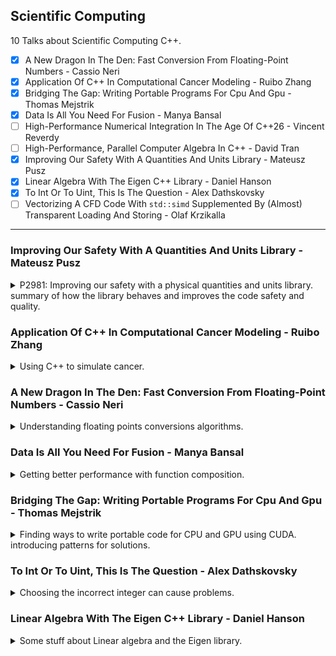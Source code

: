 <!--
// cSpell:ignore Vectorizing kmph Electronvolt Kathir Farghani Alfraganus Grisu Grisù dyck Dybvig Andrysco Ranjit Jhala Sorin Jaffer Schubfach Raffaello Giulietti Junekey Jeon Florian Loitsch Tejú Jaguá armpl sger sgerb cblas saxpy NVCC CUDATAGS expt Weiler
-->

<link rel="stylesheet" type="text/css" href="../../markdown-style.css">

## Scientific Computing

<summary>
10 Talks about Scientific Computing C++.
</summary>

- [x] A New Dragon In The Den: Fast Conversion From Floating-Point Numbers - Cassio Neri
- [x] Application Of C++ In Computational Cancer Modeling - Ruibo Zhang
- [x] Bridging The Gap: Writing Portable Programs For Cpu And Gpu - Thomas Mejstrik
- [x] Data Is All You Need For Fusion - Manya Bansal
- [ ] High-Performance Numerical Integration In The Age Of C++26 - Vincent Reverdy
- [ ] High-Performance, Parallel Computer Algebra In C++ - David Tran
- [x] Improving Our Safety With A Quantities And Units Library - Mateusz Pusz
- [x] Linear Algebra With The Eigen C++ Library - Daniel Hanson
- [x] To Int Or To Uint, This Is The Question - Alex Dathskovsky
- [ ] Vectorizing A CFD Code With `std::simd` Supplemented By (Almost) Transparent Loading And Storing - Olaf Krzikalla

---

### Improving Our Safety With A Quantities And Units Library - Mateusz Pusz

<details>
<summary>
P2981: Improving our safety with a physical quantities and units library. summary of how the library behaves and improves the code safety and quality.
</summary>

[Improving Our Safety With A Quantities And Units Library](https://youtu.be/pPSdmrmMdjY?si=XqQIA63B6O9eDPJn), [slides](https://github.com/CppCon/CppCon2024/blob/main/Presentations/Improving_Our_Safety_With_a_Quantities_and_Units_Library.pdf), [event](https://cppcon2024.sched.com/event/1gZed/improving-our-safety-with-a-quantities-and-units-library), [P2981 proposal](https://wg21.link/p2981), [mp-units repository](https://github.com/mpusz/mp-units).

C++ safety, communicating units between processes, making errors can lead to disasters. it's important to get this right.

> Affected Industries
>
> - Aerospace
> - Autonomous cars
> - Embedded industries
> - Manufacturing
> - Maritime industry
> - Freight transport
> - Military
> - Astronomy
> - 3D design
> - Robotics
> - Audio
> - Medical devices
> - National laboratories
> - Scientific institutions and universities
> - All kinds of navigation and charting
> - GUI frameworks
> - Finance (including HFT)

It's not enough to just invest in training, it's still up to human skill, and many of the engineers writing C++ safety critical code aren't professional programmers, they are domain experts.

the goal of the library is to generate compile time errors - easy to understand, debug, and fix.

#### Typical Production Issues

examples of potential problems from real code bases.

1. The proliferation of `double` - same type every where
2. The proliferation of magic numbers - values that only make sense to domain experts.
3. The proliferation of conversion macros - using macros, redefining the same name again and again in different ways.
4. Lack of consistency - APIs that are easy to err with.

#### MP-Units & Standardization

The C++20/23 <cpp>mp-units</cpp> library, already available in github, conan package manager and compiler explorer.

> Goals:
>
> - Compile-time safety:
>   - correct handling of physical quantities, units, and numerical values
> - Performance:
>   - as fast or even faster than working with fundamental types
>   - no runtime overhead
>   - no space size overhead
> - Great user experience:
>   - optimized for readable compilation errors and great debugging experience
>   - easy to use and flexible
> - Scope:
>   - any unit's magnitude (huge, small, floating-point)
>   - systems of quantities
>   - systems of units
>   - the affine space
>   - highly adjustable text-output formatting
>   - scalar, vector, and tensor quantities
>   - natural units systems

#### A Taste Of Quantities And Units Library

moving from a manual implementation to using the library. using types with defined behaviors.

```cpp
// before
constexpr auto M_PER_KM = 1000.;
constexpr auto CM_PER_MI = 2.54 * 12. * 5280;
constexpr auto M_PER_MI = CM_PER_MI / 100.;
constexpr auto S_PER_H = 3600.;
constexpr auto MPS_PER_KMPH = M_PER_KM / S_PER_H;
constexpr auto MPS_PER_MPH = M_PER_MI / S_PER_H;

const double distance_m = 30.;
const double speed_mph = 25.;
const double speed_mps = speed_mph * MPS_PER_MPH;
const double time_to_goal_s = distance_m / speed_mps;
std::println("TTG: {:.6} s", time_to_goal_s);

// after
const quantity distance = 30. * m;
const quantity speed = 25. * mi / h;
const quantity time_to_goal = (distance / speed).in(s);
std::println("TTG: {::N[.6]}", time_to_goal_s);
```

if we try to multiply the distance and speed instead of dividing them, we would get an error. with the library, rather than denoting the unit (seconds, meters, kilometers per hour) in the names of the parameters, they are encoded into the type, which eliminates bugs.

```cpp
// before
double time_to_goal_s(double distance_m, double speed_kmph)
{
  return distance_m / (speed_kmph * MPS_PER_KMPH);
}

// after
quantity<s> time_to_goal(quantity<m> distance quantity<km/h> speed)
{
  return distance / speed;
}
```

if we pass the wrong variable (distance in km), then we get an error. we also cant mix up the argument order. it's much harder to ship bad code, since we get compile time checks through the type system.\
if we look at the compiled assembly code, it's basically the same.\
if we to have the input or output at different units, we can use generic programming and <cpp>concepts</cpp>.

```cpp
QuantityOf<isq::time> auto time_to_goal (QuantityOf<isq::length> auto distance, QuantityOf<isq::speed> auto speed)
{
  return distance / speed;
}

const quantity distance_to_turn = 400. * ft;
const quantity car_speed = 40. * mi / h;
const quantity ttg = time_to_goal(distance_to_turn, car_speed);
std::println("Turn right after {::N[.1]}", ttg.in(s));
```

we can add together values (minutes and seconds, distances) without manually scaling them.

#### Safety Features

safe unit conversions. magnitudes are known at compile time.\
<cpp>std::chrono</cpp> is still missing some units that are defined in the standard, which are either too large or too small to define with 64 bits. such as "electronvolt" ($1 _eV = 1.602176634 \times 10^{-19}J$) or Dalton ($1 Da = 1.660539040(20) \times 10^{-27} Kg$) or some units that require conversions with irrational numbers.\
we can define our own prefixes, and apply them for multiple units (kilogram, kilometer, etc...) since they can collide with either namespaces, they need to be opt-in into. there are also definitions to non-standard units (yards, miles, etc...).

Preventing truncation of data.

> Conversion of a quantity with the integral representation type to one with a unit of a lower resolution is truncating.

by default, we define things as integral, and we don't allow  truncating them down.  if we want quantities with fractions, we must define them as floating points, at our own risk.

```cpp
quantity q1 = 5 * m; 
std::cout << q1.in(km) << '\n'; // Compile-time error
quantity<si::kilo<si::metre>, int> q2 = q1; // Compile-time error

quantity q1f = 5. * m; // source quantity uses 'double' as a representation type
std::cout << q1f.in(km) << '\n';
quantity<si::kilo<si::metre>> q2f = q1f;
```

#### Tracing Columbus Route To The Bahamas

the story of Columbus and repressing it in code, going over the things he knew and what sort of units he used. Columbus used roman units, but relied on calculation made with persian units, leading to differences in what the length of a mile is.

```cpp
// length of degree of latitude estimation by medieval Persian geographer
// Abu al Abbas Ahmad ibn Muhammad ibn Kathir al-Farghani (a.k.a. Alfraganus)
// (degree of longitude at the equator should be roughly equivalent)
template<UnitOf<isq::length> auto Mile>
struct estimated_degree final : named_unit<"deg", mag_ratio<5667, 100> * Mile> {};

// roman units
inline constexpr struct roman_foot final : named_unit<"ft_r", mag<296> * si::milli<si::metre>> {} roman_foot;
inline constexpr struct roman_pace final : named_unit<"pace_r", mag<5> * roman_foot> {} roman_pace;
inline constexpr struct roman_mile final : named_unit<"mi_r", mag<1000> * roman_pace> {} roman_mile;

// used in Persia
// extended the Roman mile to fit an astronomical approximation of 1 minute of an arc of latitude
inline constexpr struct arabic_mile final : named_unit<"mi_a", mag<2163> * si::metre> {} arabic_mile;

// 1 minute of arc along the Earth's equator
inline constexpr struct geographical_mile final : named_unit<"mi_g", mag_ratio<18'553, 10> * si::metre> {} geographical_mile;

inline constexpr auto Columbus_degree = estimated_degree<roman_mile>{};
inline constexpr auto Alfraganus_degree = estimated_degree<arabic_mile>{};
inline constexpr struct equator_degree final : named_unit<"deg", mag<60> * geographical_mile> {} equator_degree;

template<Quantity Q1, Quantity Q2>
  requires std::invocable<std::minus<>, Q1, Q2>
quantity<percent> error(const Q1& approximate, const Q2& exact)
{
  return abs(approximate - exact) / exact;
}

std::cout << "Roman mile: " << (1. * roman_mile).in(si::metre) << "\n";
std::cout << "Arabic mile: " << (1. * arabic_mile).in(si::metre) << "\n";
std::cout << "Mile error: " << error(1. * roman_mile, 1. * arabic_mile) << "\n";

const quantity Columbus_equator_length = 360. * Columbus_degree;
const quantity Alfraganus_equator_length = 360. * Alfraganus_degree;
const quantity equator_length = 360. * equator_degree;

std::cout << "Columbus equator length: " << Columbus_equator_length.in(nmi) << "\n";
std::cout << "Alfraganus equator length: " << Alfraganus_equator_length.in(nmi) << "\n";
std::cout << "Equator length: " << equator_length.in(nmi) << "\n";
std::cout << "Equator error: " << error(Columbus_equator_length, equator_length) << "\n";

const quantity Columbus_distance = 68. * Columbus_degree;
const quantity Tenerife_Bahamas_distance = 5'982. * km;
const quantity Tenerife_Japan_distance = 10'600. * nmi;

std::cout << "Columbus distance: " << Columbus_distance.in(nmi) << "\n";
std::cout << "Tenerife-Japan distance: " << Tenerife_Japan_distance.in(nmi) << "\n";
std::cout << "Distance error: " << error(Columbus_distance, Tenerife_Japan_distance) << "\n";
std::cout << "Tenerife-Bahamas distance: " << Tenerife_Bahamas_distance.in(nmi) << "\n";
```

> Thanks to the usage of quantities and units library a developer has to focus only on a program logic and does not have to carefully verify every unit conversion and quantity arithmetics.

#### More Issues

> Implementing a physical quantities and units library is much
harder than it may initially appear.

explicit constructors, everywhere, always provide the unit and the value. interacting with legacy code that still use primitives. requiring more than one dimension for a quantity. length is one thing, but height, width, distance and wavelengths aren't the same thing, even if they are all measured with the same units. our type system must be able to tell them apart and prevent confusion. this is achieved by defining <cpp>quantity_spec</cpp> following the ISO definations. we can be as safe as we wish, depending on how exact we want to be.

type quantities

> `res = 1 * Hz + 1 * Bq + 1 * Bd;`
>
> - Hz (hertz) - unit of frequency
> - Bq (becquerel) - unit of activity
> - Bd (baud) - unit of modulation rate

running the calculation in different languages:

```cpp
// boost
using namespace boost::units::si;
std::cout << 1 * hertz + 1 * becquerel << '\n'; // 2 Hz
std::cout << 1 * becquerel + 1 * hertz << '\n'; // 2 Hz

// other units library
using namespace units::literals;
std::cout << 1_Hz + 1_Bq << '\n'; // 2 s^-1
```

with python

```python
print(1 * ureg.hertz + 1 * ureg.becquerel + 1 * ureg.baud) # 3.0 hertz
print(1 * ureg.becquerel + 1 * ureg.hertz + 1 * ureg.baud) # 3.0 becquerel
```

and with java - we get a compilation error.

```java
System.out.println(Quantities.getQuantity(1, Units.HERTZ)
  .add(Quantities.getQuantity(1, Units.BECQUEREL)));
```

even though they all a qualities of similar thing (dimension $T^{-1}$), they aren't comparable since they don't belong to the same domain, and shouldn't be mixed. in the <cpp>mp-units</cpp> library, their is a hierarchy tree for quantities that belong to the same kind: the <cpp>kind_of\<QS></cpp> modifier. so even though hertz and becquerel are both the same dimension, they aren't te same kind (frequency vs activity).

```cpp
static_assert(get_kind(isq::width) == get_kind(isq::height));
static_assert(get_kind(isq::width) == kind_of<isq::length>);
static_assert(implicitly_convertible(kind_of<isq::length>, isq::width));

namespace mp_units::si {
  // base quantities
  inline constexpr struct second final : named_unit<"s", kind_of<isq::time>> {} second;
  inline constexpr struct metre final : named_unit<"m", kind_of<isq::length>> {} metre;
  inline constexpr struct gram final : named_unit<"g", kind_of<isq::mass>> {} gram;
  inline constexpr auto kilogram = kilo<gram>;
  inline constexpr struct ampere final : named_unit<"A", kind_of<isq::electric_current>> {} ampere;
  inline constexpr struct kelvin final : named_unit<"K", kind_of<isq::thermodynamic_temperature>> {} kelvin;
  inline constexpr struct mole final : named_unit<"mol", kind_of<isq::amount_of_substance>> {} mole;
  inline constexpr struct candela final : named_unit<"cd", kind_of<isq::luminous_intensity>> {} candela;

  // derived quantities
  inline constexpr struct radian final : named_unit<"rad", metre / metre, kind_of<isq::angular_measure>> {} radian;
  inline constexpr struct steradian final : named_unit<"sr", square(metre) / square(metre), kind_of<isq::solid_angular_measure>> {} steradian;
  inline constexpr struct hertz final : named_unit<"Hz", inverse(second), kind_of<isq::frequency>> {} hertz;
  inline constexpr struct becquerel final : named_unit<"Bq", inverse(second), kind_of<isq::activity>> {} becquerel;
  inline constexpr struct newton final : named_unit<"N", kilogram * metre / square(second)> {} newton;
  inline constexpr struct pascal final : named_unit<"Pa", newton / square(metre)> {} pascal;
  inline constexpr struct joule final : named_unit<"J", newton * metre> {} joule;
  inline constexpr struct watt final : named_unit<"W", joule / second> {} watt;
  inline constexpr struct coulomb final : named_unit<"C", ampere * second> {} coulomb;
}
```

so we can get the same compile time error as we saw in the java code, we can't do operations on types where it doesn't make sense.\
the library also has affine spaces: a point (position) and displacement vector (difference between two points). the affine space limits the allowed operations.
</details>

### Application Of C++ In Computational Cancer Modeling - Ruibo Zhang

<details>
<summary>
Using C++ to simulate cancer.
</summary>

[Application Of C++ In Computational Cancer Modeling](https://youtu.be/_SDySGM_gJ8?si=shtZkbvwMDKjpTyZ), [slides](https://github.com/CppCon/CppCon2024/blob/main/Presentations/Application_Of_Computational_Cancer_Modeling.pdf), [event](https://cppcon2024.sched.com/event/1gZiB/application-of-c-in-computational-cancer-modeling).

> Main Topic: use C++ to simulate the process of cancer initiation
>
> - The mathematical model and simulation study
>   - Generate a single tumor (A single step of evolution)
>   - Generate multiple tumors (Tasked Based Concurrency)
>   - Obtain statistical properties of the tumors (Parallel STL algorithms)
> - Eigen (Array Class)
>   - <cpp>Eigen</cpp> is a C++ template library for linear algebra: matrices, vectors, numerical solvers, and related algorithms.
> - Modern C++:
>   - <cpp>random</cpp>: Pseudo-random number generation
>   - <cpp>future</cpp>: Task-Based Concurrency
>   - <cpp>numeric</cpp>: Parallel versions of certain STL algorithms

defining cancer, uncontrolled division of abnormal ells, we want a mathematical model to understand the evolution of cancer and predict the widnow of opportunity for screening. we define our model as having cells of different types, a cell can either alter it's type or divide into two cells of the same type. this constitutes a markov chain. the event happens on a random schedule - mutation rate and growth rate.

```cpp
#include <random>
std::mt19937_64 rnd_generator;
std::exponential_distribution<> exp{rate};
double time = exp(rnd_generator);
```

the inputs to our model are the starting population, the rates and the possible changes, the output is the disribution of cells at different timepoints. we use a dynamic two-dimension array from the <cpp>eigen</cpp> library, and we have a transition matrix between cell states.

more code examples, doing matrix stuff, column-wise operations and so on. then doing thing in parallel using <cpp>std::future</cpp> and launching the simulation in another thread.

</details>

### A New Dragon In The Den: Fast Conversion From Floating-Point Numbers - Cassio Neri

<details>
<summary>
Understanding floating points conversions algorithms.
</summary>

[A New Dragon In The Den: Fast Conversion From Floating-Point Numbers](https://youtu.be/fPZ1ZdA7Iwc?si=n605LzJnr2h0mWJo), [slides](https://github.com/CppCon/CppCon2024/blob/main/Presentations/A_New_Dragon_in_the_Den.pdf), [event](https://cppcon2024.sched.com/event/1gZgo/a-new-dragon-in-the-den-fast-conversion-from-floating-point-numbers)

> Standard C++ provides a few functions to convert a double or float value to string, namely, <cpp>sprintf</cpp>, <cpp>stringstream::operator<<</cpp>, <cpp>snprintf</cpp>, <cpp>to_string</cpp>, <cpp>to_chars</cpp> and <cpp>format</cpp>.\
> This talk concerns what goes on behind the scenes, i.e, the algorithms which these functions might use to do their job. Curiously, many of these algorithms have dragon-related names like Dragon, Grisu, Errol, Ryu and Dragonbox.

(I don't know what this is)

```cpp
uint64_t next_dyck_word(uint64_t w) {
  uint64_t a = w & -w;
  uint64_t b = w + a;
  uint64_t c = w ^ b;
  c = (c / a >> 2) + 1;
  c = ((c * c - 1) & 0xaaaaaaaaaaaaaaaa) | b;
  return c;
}
```

converting a floating point to a string. different output depending on what we do.

```cpp
double pi = std::numbers::pi;
string s1 = (stringstream{}<< pi).str(); // 3.14159
string s2 = to_string(pi); // 3.141593
string tmp(32,'\0');
auto s3 = std::to_chars(tmp.date(), tmp.data()+32, pi);
s3.resize(tmp.ptr - tmp.data()); // 3.141592653589793
string s4 = format("{}", pi); // 3.141592653589793
```

this isn't just in C++, there are different ways to print floating point data in every languages.

a basic function to convert integers to strings looks something like this:

```cpp
std::size_t number_of_digits(unsigned n) {
  size_t m = 1;
  m += n > 9;
  m += n > 99;
  m += n > 999;
  m += n > 9999;
  m += n > 99999;
  m += n > 999999;
  m += n > 9999999;
  m += n > 99999999;
  m += n > 999999999;
  return m;
}

std::string convert(unsigned n) {

  std::size_t size = number_of_digits(n);
  std::string str(size, '\0');
  char* p = &str.back();

  do {
    *p = n % 10 + '0';
    n /= 10;
    --p;
  } while(n);

  return str;
}
```

but for floating points, we might want something else.

first, a refresher about how floating point numbers are stored in memory: the exponent and the mantissa. the space between consecutive values increase, we can represent more distinct values which are closer to zero. this is the IEEE-754 representation.

for a 32 bit floating point value, the first bit is sign for the exponent, then 8 bits for the exponent, and the rest of the 23 bits for the mantissa. (something about the mantissa being an integer).\
this is how we get to different results for different types:

```cpp
double x = 1.0 / 3.0;
std::print("{}", x); // 0.3333333333333333
float y = 1.0f / 3.0f;
std::print("{}", y); // 0.33333334
```

the result of the calculation is somewhere between the two numbers the compiler can represent:
$2^{-25}\times{11,184,810}$ and $2^{-25}\times{11,184,811}$, and it knows it's around $\frac{2}{3}$ ways towards the upper number, so it chooses to print that number, rather than truncate the result.

The dragon's den - algorithms to convert floating points

| year | dragon name | authors                                   | Usage                          |
|------|-------------|-------------------------------------------|--------------------------------|
| 1990 | Dragon      | Guy L. Steele, Jon L. White               |                                |
| 1996 | NA          | Robert G. Burger and  R. Kent Dybvig      |                                |
| 2010 | Grisù       | Florian Loitsch                           | many browsers, node            |
| 2016 | Errol       | Marc Andrysco, Ranjit Jhala, Sorin Lerner |                                |
| 2013 | NA          | Aubrey Jaffer                             |                                |
| 2018 | Ryū         | Ulf Adams                                 | C++, Gcc, Clang, Visual Studio |
| 2020 | Schubfach   | Raffaello Giulietti                       |                                |
| 2020 | Grisù-Exact | Junekey Jeon                              |                                |
| 2022 | Dragonbox   | Junekey Jeon                              | <cpp>fmt</cpp> library         |

there are usually three steps to converting:

1. decode representation to binary
2. convert binary to decimal (exponent and mantissa)
3. convert exponent and mantissa to string

the middle step is the core focus of the dragon algorithms.

> Given $m \in \mathbb{N}$ and $E \in \mathbb{Z}$ \
> find $n \in \mathbb{N}$ and $F \in \mathbb{Z}$ \
> such that $n \times 10^F \cong m \times 2^E$.

for example: $11,184,811 \times 2^{-25} \cong 33,333,334 \times 10^{-8}$

we care about:

> - No information loss
> - As short as possible
> - As close as possible
> - Tiebreak rules

(examples)

introducing the Guarani people of south america and their creation myth. they provide the source for the name of a new algorithm "Tejú Jaguá".

> There must be some $n \times 10^F$ inside the permissible interval.\
> If $F$ is bad, then two **consecutive** numbers and of this form fall before and after the
permissible interval and thus $v -u = 10^F >2^E$ \
>The larger $F$, the shorter $n$.\
>We set $F$ to be the largest integer such that $10^F \leq 2 ^E$ \
> i.e:\
> $10^F \leq 2^E < 10^{F+1} \iff F \leq E \times log(2) < F+1 \iff F = \lfloor E \times log(2) \rfloor$

(I don't know how to understand this).

returns the shortest (after removing trailing zeros and adjusting exponents) decimal representation that fits the criteria if one such exists, and if not, returns the closest point inside the interval.

some benchmarks against other algorithms.
</details>

### Data Is All You Need For Fusion - Manya Bansal

<details>
<summary>
Getting better performance with function composition.
</summary>

[Data Is All You Need For Fusion](https://youtu.be/pEcOZDRXhNM?si=YkS4K6wZ_dZRJTL8), [slides](https://github.com/CppCon/CppCon2024/blob/main/Presentations/Data_is_All_you_Need_For_Fusion.pdf), [event](https://cppcon2024.sched.com/event/1gZgf/data-is-all-you-need-for-fusion).

the example of matrix multiplication - high performant code isn't a simple nested loop.

- tiles
- vectorization
- parallelization
- cacheing

a compiler can't divine all those techniques to optimize basic code into the advanced patterns, and even if it could, it would still need to be updated for each new hardware. the library has a simple interface that hides a very complex mechanism with different optimization depending on the hardware.

> Key Observation #1: Black boxing high performance implementations through function interfaces is a powerful tool.

example: scalar with vectors (one of which is transposed) accumulated with another scalar.

$A= \alpha(X \times y^T) + \beta \times A$

this is considered a simple computation, with an apple ARM machine, the best performant code resides in two libraries:

<cpp>armpl.h</cpp>, we can do the result in one function call.

```cpp
#include <armpl.h>
void armpl_sgerb(/*....*/){
  sgerb_(&m, &n, &alpha, 
    x.get_data(), &inc_x_y,
    y.get_data(), &inc_x_y, &beta,
    A.get_data(), &m);
}
```

<cpp>Accelerate</cpp> by apple, requires two function calls.

```cpp
# include <Accelerate.h>
void armpl_sgerb(/*....*/){
  cblas_sger(CblasColMajor, x.m, y.n, alpha,
    x.get_data(), 1,
    y.get_data(), 1,
    A.get_data(), R.m);
  cblas_saxpy(m * n, beta,
    A.get_data(), inc_x_y,
    A.get_data(), inc_x_y); 
}
```

there are performance differences between the libraries, so we look into it to find the reason. there is no difference in the performance when multiplying vectors (which is the most compute intensive part). the problem lies in the composition part, the result of the intermidiate is out of cache and we suffer a miss.

but what if did things in chunks and process subsets to exploit locality for caching?

```cpp
# include <Accelerate.h>
void armpl_sgerb(/*....*/){
  for (int j = 0; j < R.n; j += ColTile) {
    cblas_sger(CblasColMajor, m, 1, alpha,
      x.get_data(), 1,
      &y(0 ,j), 1,
      &R(0, j), R.m);
      
    cblas_saxpy(m * ColTile, 1.0f,
      &A(0, j), inc_x_y,
      &R(0, j), inc_x_y); 
  }
}
```

this actually brings the performance to the same level as the better library!

> Key Observation #2: Naive function composition results in locality losses.

the compiler isn't good at understanding this kind of code, but we ask the questions:

> 1. Question: What information does a compiler need to generate code that exploits locality?
> 2. Question: What information does a compiler need to keep the control and opacity of function interfaces while still making their composition performant?
>
> The Big Idea: Enrich function interfaces with data production and consumption pattern to automatically fuse computation.

Fern! is an open source library for function composition fusion.

```cpp
Pipeline pipeline({
  vadd(a, b, len, out_1),
  vadd(out_1, c, len, out_2),
});

pipeline.constructPipeline();
pipeline = pipeline.finalize();
```

it figures out dependencies between the functions and fuses them together into chunked subsets and computes them. it can work with multiple other sources, such as Intel deep learning, math kernel and some databases, and even trees!.\
an output first perspective. an example of a convolution function. creating the struct that eventually becomes the fusion function, defining the input and the pipeline.

some decomposition are legal, but there are some subset decompositions aren't, this limitation to "self-similar" data structures allows fern to run hierarchal-decompose.\
there are a lot of stuff for adding data structures, overriding function from the base class, views, materialization and other stuff. exposing an API to control properties of the fused code, which can improve locality depending on the machine.

- split
- parallelize
- bind constants
- breaking pipelines (computing outside the pipeline)
- creating sub-pipelines (finer granularity)

another example with blurring data (averaging on the x and y axis).
</details>

### Bridging The Gap: Writing Portable Programs For Cpu And Gpu - Thomas Mejstrik

<details>
<summary>
Finding ways to write portable code for CPU and GPU using CUDA. introducing patterns for solutions.
</summary>

[Bridging The Gap: Writing Portable Programs For Cpu And Gpu](https://youtu.be/7zfROx6KWAI?si=ISvsycWrSrYCfNBf), [slides](https://github.com/CppCon/CppCon2024/blob/main/Presentations/Bridging_the_Gap.pdf), [event](https://cppcon2024.sched.com/event/1gZfu/bridging-the-gap-writing-portable-programs-for-cpu-and-gpu).

Cuda allows writing c++ code for NVida GPU. we want to write code that is performant both on the CPU and the GPU without much boilerplate.\
some machines don't have GPUs yet, but still want to use the same library, development and testing is also much easier on the CPU.

#### Cuda

In Cuda there are different types of functions:

| type         | run location | can call       | notes                          |
|--------------|--------------|----------------|--------------------------------|
| `__host__`   | CPU          | host, global   | "normal" function              |
| `__global__` | GPU          | global, device | act as entry points to the GPU |
| `__device__` | GPU          | global, device | should do the work             |

```cpp
# include <cstdio >

__device__ int print () { return 0; }
__global__ void kernel () { printf ( "%i", print () ); }
__host__ void start () { kernel <<< 2, 3 >>>(); }

int main () { // implicitly __host__
  start ();
  return cudaDeviceSynchronize ();
}
```

the most used compilers are NVCC which compiles for the device only, needs to work with another compiler for the host, and clang.\
in this example, there are structs which are supposed to be used either on the host or the device. we have some possible problems.

```cpp
struct H { __host__ int func() { return 42; } };
struct D { __device__ int func() { return 666; } };

template <typename T> __host__ __device__
int wrap() { return T{}.func(); }

int main () {
  return H.func(); // OK
  // return D.func(); // can't be called since we are on a host, compilation error
  // return wrap<H>(); // compilation warning about instantiating a device function calling a host function
  // return wrap<D>(); // no warning, UB at runtime
}
```

when compiling in clang, there are different results.

#### Patterns

some solutions, each with upsides and downsides.

##### Mark Everything For Both

one possible solution is to `__host__ __device__` all our functions, so it could run both on the host and device. obviously, this causes code bloat, increases compilation times, and hides logical errors.

```cpp
// mhz.h
__host__ __device__ inline constexpr
float MHzToWavelength(int frequency_in_MHz)
{
  return 299792458.f/(frequency_in_MHz * 1000. f * 1000. f);
}

// mhz.cpp
# include "mhz.h"
# include <cstdio>

int main(int argc , char **) {
  printf("%f", MHzToWavelength(argc));
}
```

this will fail unless our compiler knows about the cuda annotations, so we can define a macro for it. we need to be careful when defining macros with double underscores.

```cpp
#ifndef CUDATAGS
  #define CUDATAGS
  #ifndef __CUDACC__
    #define HST
    #define DEV
  #else
    #define HST __host__
    #define DEV __device__
  #endif
#endif

HST DEV
void func () {}
```

##### Conditional Function Bodies

the next option is to have a conditional function body, if there are different implementations for the host and device versions. during compilation, we check the compiler and if the compilation flags are set to compile for the host or the device machine.

```cpp
#if defined(__clang__) && defined(__CUDA__) && !defined(__CUDA_ARCH__)
// clang compiling CUDA code, host mode.
#endif

#if defined(__clang__) && defined(__CUDA__) && defined(__CUDA_ARCH__)
// clang compiling CUDA code, device mode.
#endif
```

so the code ends up something like this:

```cpp
__host__ __device__
float norm(const Vec3f & v) {
  #ifndef CUDA ARCH
    double sum = 0;
    for (int i = 0; i < 3; ++i)
      sum += v[i]*v[i];
    return sqrtf((float)sum);
  #else
    return norm3df(v[0] ,v[1] ,v[2]);
  #endif
}
```

the problem is that our signatures, function templates and everything else must not depend on whether `__CUDA_ARCH__` is defined or not. this is another case where there are differences between clang and the NVCC compilers.

##### `constexpr` Everything

```cpp
constexpr int func() {
  std::array<int, 5> a;
  /* ... */
  return std::accumulate(a.begin(), a.end(), 0);
}
```

there is an experimental compiler flag <cpp>--expt-relaxed-constexpr</cpp> for nvcc that allows us to overcome some issues of using `constexpr` function from the device, even though they are usually considred host functions. this doesn't always work.

##### Disabling Cuda Warnings

```cpp
template<typename Container>
__host__ __device__ constexpr
void fill_ones(Container & ct) {
  for (auto & x : ct) 
    x = 1;
}

#include <vector>
int main() {
  std::vector<int> v{1 ,2 ,3 ,4 ,5};
  fill_ones(v); // can't call device functions from the host - compiler warning
}
```

if anything else fails, we can always disable the warnings:

> - function scope pragmas
>   - `#pragma hd_warning_disable`
>   - `#pragma nv_exec_check_disable`
> - line scope pragmas
>   - `#pragma nv_diagnostic_push,`
>   - `#pragma nv_diag_suppress`
>   - `#pragma nv_diagnostic_pop`
> - global scope: compiler flags
>   - `--diag-suppress 20011,20014`
> - Patterns from before

some libraries use this option to disable warnings, but it forces the users to look closely and search for logical issues themselves.

##### `__host__ __device__`  Template

this option uses macro and <cpp>concepts</cpp>, we wrap the function body inside a macro and then we instantiate it according to the provided enum value (host, device or both).

```cpp
enum class HDC {Hst, Dev ,HstDev};

#define MACRO(targ_ ,hdc_ ,func_) \
  template<targ_, HDC x = hdc_> requires(x == HDC::Hst) \
  __host__ func_ \
  template<targ_, HDC x = hdc_> requires(x == HDC::Dev) \
  __device__ func_ \
  template<targ_, HDC x = hdc_> requires(x == HDC::HstDev) \
  __host__ __device__ func_

MACRO(typename Container, hdc<Container>,
  void fill_ones(Container & ct) {for (auto & e : ct) e = 1;})

#include <vector>
int main() {
  std::vector<int> v{1 ,2 ,3 ,4 ,5};
  fill_ones(v);
}
```

#### Function Dispatch Triple

a solution that didn't work at the end,

> 1. `__host__ __device__` template for dispatcher
> 2. Dispatcher forwards arguments to one `__host__ __device__` function.
> 3. Disable cuda warnings
> 4. Take care of parentheses and commas
> 5. <cpp>std::enable_if</cpp> trickery with C++17
> 6. Empty arguments in macros

#### The Cuda Proposals

the official proposal by Cuda is to have conditional `__host__ __device__` annotations (which accept a boolean parameter).

```cpp
template<typename T>
__host__(hdc<T> == HDC::Hst)
__device__(hdc<T> == HDC::Dev)
void wrap() {
  T{}.func();
}
```

this will forbid bad cross function calls in compile time.

</details>

### To Int Or To Uint, This Is The Question - Alex Dathskovsky

<details>
<summary>
Choosing the incorrect integer can cause problems.
</summary>

[To Int Or To Uint, This Is The Question](https://youtu.be/pnaZ0x9Mmm0?si=KfprKuim9mGMoTZn), [slides](https://github.com/CppCon/CppCon2024/blob/main/Presentations/To_Int_or_to_Uint_This_is_the_Question.pdf), [event](https://cppcon2024.sched.com/event/1gZg0/to-int-or-to-uint-this-is-the-question).

different opinions about using signed and unsigned types.

> "There are far too many integer types, there are far too lenient rules for mixing them together, and it’s a major bug source, which is why I’m saying stay as simple as you can, use {signed} integers till you really need something else."
> ~ Bjarne Stroustrup
>
> "The need for signed integer arithmetic is often misplaced as most integers never represent negative values within a program. The indexing of arrays and iteration count of a loop reflects this concept as well. There should be a propensity to use unsigned integers more often than signed, yet despite this, most coders incorrectly choses to use signed integers almost exclusively."\
> ~ Dale Weiler

we start with a simple example of the same function using either signed or unsigned integers.

```cpp
#include <stdint.h>

int64_t add_and_divide_s(int64_t a, int64_t b){
  return (a+b)/2;
}

uint64_t add_and_divide_u(uint64_t a, uint64_t b){
  return (a+b)/2;
}
```

We can look at the assembly, the signed version is much longer! the signed version has some arithmetical shifts to get the sign.\
Division by two is the same as shifting once to the right, and shifting is much faster than division. division has a really bad performance, and the compiler will try to use other option whenever possible. (out of order execution of instructions pipelines).

```x86asm
# add_and_divide_s(long, long)
lea rcx, [rdi + rsi]
mov rax, rcx
shr rax, 63
add rax, rcx
sar rax
ret

# add_and_divide_u(unsigned long, unsigned long)
lea rax, [rdi + rsi]
shr rax
ret
```

> - In the current example we are dividing the number by two and so, division by two is just like shifting the number right, as all numbers are represented in the binary form. Therefor using n/2 is equal to n>>1.
> - Each instruction that is fetched from the memory is pushed into a pipeline, one of the steps in the pipeline is execution, execution may be piped as well.
> - Each execution has its own unit and there is a limited number of execution units. (depends on the CPU)
> - Each instruction has its own latency

Unsigned intergers are represented with modulo 2 (`%`), support only positive numbers, and overflow is well defined. signed integers support negative numbers, and overflow is undefined behavior! they can be stored in different ways:

1. sign and magnitude - one bit for sign, the rest are the numbers themselves
2. One's complement - invert all bits for negative numbers, includes the negative zero.
3. Two's complement - start with positive, invert all bits and then add 1, ignore overflows.

| Bits | Unsigned | One's Complements | Two's Complement |
|------|----------|-------------------|------------------|
| 000  | 0        | 0                 | 0                |
| 001  | 1        | 1                 | 1                |
| 010  | 2        | 2                 | 2                |
| 011  | 3        | 3                 | 3                |
| 100  | 4        | -3                | -4               |
| 101  | 5        | -2                | -3               |
| 110  | 6        | -1                | -2               |
| 111  | 7        | -0                | -1               |

in C++20, it was decided that all negative numbers must be stored using two complement.

> Shifting: Arithmetic and Logical:
>
> - SHR: Logical right shift means shifting the bits to the right and MSB becomes 0.
> - SAR: Arithmetic right shift means shifting the bits to the right and MSB bit is same as in the original number.

there are also differences in rounding, either to zero or to the nearest number.

#### Signed and Unsigned Pitfalls

weird things can happen!

```cpp
auto add_uint8(uint8_t a, uint8_t b) {
  return a+b;
}

add_uint8(255u, 1u); // 256!
```

the compiler promotes the types to an integer, and then also deduces the auto return type to int, so we get **256**, rather than overflow. if we specify the return type to `uint8_t`, it will still promote them to signed intergers, but will also narrow the result back to unsigned char, and the result will be zero because of the overflow.

```cpp
auto add_auto(auto a, auto b) {
  return a+b;
}

add_auto(uint64_t(1), int64_t(-2)); // 18446744073709551615
```

the signed type will be promoted to unsigned, so we will get a very wrong answer.

```cpp
uint64_t count(uint64_t size) {
  uint64_t count;
  for (int i = 0; size - i >= 0 ; i++){
    count++;
  }
  return count;
}
```

in this case, i is promoted to unsigned and this will be an infinite loop. there is another example with possible overflows. as long as the indexing and the counter are different types, we might get problem. using the <cpp>auto</cpp> keyword doesn't help us here. it's easy to abuse it if we assign zero to it without specifying the type with a specifier.

```cpp
void do_something(std::byte *bytes, unint32_t size) {
  for (auto i =0; i < size ;i++;) {
  }
}
```

<cpp>size_t</cpp> is another possible issue, it is unsigned, defined back in the C89 standard. <cpp>std::ssize_t</cpp> is signed version, which can represent at least the range of `[-1, {SSIZE_MAX}]`. which is usefull since the size of standard containers is signed.

```cpp
uint64_t do_it(uint64_t count) {
  return 1 << (count % 64);
}
```

in this case, 1 is a signed integer, so the shifting behavior is not what we except it to be.

##### Arithmetic series

> Series of numbers where the difference between any two sequential numbers is constant.

we have a simple formula to get the value of an arithmetic series.

$\sum\limits_{k=1}^n a_k = \frac{n(a_1+a_n)}{2}$

we can write the same loop for signed and unsigned versions, and then look at the resulting assembly.\
the compiler recognizes the signed version and collapses it to the formula - but not for the unsigned version. this is a significant difference in performance. the reason for this is that unsigned overflow is defined behavior which the compiler must respect. for signed integers, overflow is undefined, so the compiler can ignore it and optimize.

however, it's bad form to rely on undefined behavior, and the US government recommends against it.

#### What To Do?

We should use the warning flags `-Wall -Wextra -pedantic -Werror` to stop hiding warnings. it will be annoying the first time, but after fixing them once it will be easy to keep them out. this will protect us from comparing integers of different signs.\
We should also use newer compilers, as they usually fix bugs and have better performance.\
Sanitizers can help us detect issues that really happen, such as `-fsanitize=signed-integer-overflow` and `-fsanitize=unsigned-integer-overflow`. they have nearly zero runtime cost.
if we want better performance, we can use special types: <cpp>int_fastN_t</cpp> and <cpp>uint_fastN_t</cpp>, this tells the compiler we don't care which actual type is used, and that it should be optimized for fast computation.

helpers and safe comparators

- <cpp>std::make_signed_t</cpp>
- <cpp>std::make_unsigned_t</cpp>
- <cpp>std::cmp_equal</cpp> - `==`
- <cpp>std::cmp_not_equal</cpp> - `!=`
- <cpp>std::cmp_less</cpp> - `<`
- <cpp>std::cmp_less_equal</cpp> - `<=`
- <cpp>std::cmp_greater</cpp> - `>`
- <cpp>std::cmp_greater_equal</cpp> - `>=`

```cpp
// wrong
int64_t max1(auto x, auto y) {
  if (x < y) return y;
  return x;
}
// right
int64_t max2(auto x, auto y) {
  if (std::cmp_less(x,y)) return y;
  return x;
}

max1(-10, 20ul); // -10 - wrong!
max2(-10, 20ul); // 20 - right!
```

> - Avoid using auto when not sure about the type
> - Use concrete types when possible!
> - Use modern loops as much as you can
> - Use strong types.

aliases (the <cpp>using</cpp> and <cpp>typedef</cpp>) aren't strong types.

</details>

### Linear Algebra With The Eigen C++ Library - Daniel Hanson

<details>
<summary>
Some stuff about Linear algebra and the Eigen library.
</summary>

[Linear Algebra With The Eigen C++ Library](https://youtu.be/99G-APJkMc0?si=RiVkeESvGh3BorK0), [slides](https://github.com/CppCon/CppCon2024/blob/main/Presentations/Linear_Algebra_with_The_Eigen_Cpp_Library.pdf), [event](https://cppcon2024.sched.com/event/1gZgl/linear-algebra-with-the-eigen-c++-library).

Linear algebra is usually matrix operations.

#### History Of Linear Algebra

back in 1998, you could either write your own matrix class and operation or use a commercial library. in 2002 the <cpp>boost BLAS</cpp> library was released, with BLAS standing for "Basic Linear Algebra Subroutines", which provided matrix and vector representations, matrix addition, subtraction and multiplications. there were additional open source libraries over the years: Eigen (2006), Armadillo (2009), Blaze (2012) - which are all expression template based libraries.\
in the modern times, we have <cpp>mdspan</cpp> for c++23, a non-owning view of containers whose elements reside in contiguous memory (<cpp>std::vector</cpp>, <cpp>std::mdarray</cpp> and <cpp>Eigen::VectorXd</cpp>).\
we have a future linear algebra interface based on BLAS called <cpp>stdBLAS</cpp>, which is supposed to be independent of which library is used.

#### The Eigen C++ Template Library

> Eigen - A C++ template library for linear algebra: matrices, vectors, numerical
solvers, and related algorithms.
>
> - first released in 2006
> - header only
> - uses expression templates and lazy evaluation
> - dense and sparse matrix representations

it is the basis of the popular TensorFlow library for data science and machine learning.

can work with the usual numerical types: int, float, double <cpp>std::complex</cpp>, has fixed square matrix aliases for the basic dimension, or we can define our own. it also supports dynamic dimensions.

```cpp
#include <Eigen/Dense>
using Eigen::MatrixXd;
MatrixXd mtx {
  {1.0, 2.0, 3.0},
  {4.0, 5.0, 6.0},
  {7.0, 8.0, 9.0},
  {10.0, 11.0, 12.0}
}; // data is enter row-major, but is stored in column-major order

MatrixXd mtx{4, 3}; // 4 rows, 3 columns
mtx << 1.0, 2.0, 3.0, 4.0, 5.0, 6.0, 7.0, 8.0, 9.0, 10.0, 11.0, 12.0;

MatrixXd mtx{2, 2};
// 0-index as is the case in C++ generally:
mtx(0, 0) = 3.0;
mtx(1, 0) = 2.5;
mtx(0, 1) = -1.0;
mtx(1, 1) = mtx3(1, 0) + mtx3(0, 1);
```

it supports matrix product with the operator overload (not element-by-element multiplication), scalar multiplication, and addition and substraction with the overload `+` and `-` operator.

we can take mathematical expressions and write them almost identically in code.

$$
\begin{align*}
w = Au + Bv \\
M = AB + (uv)C
\end{align*}
$$

```cpp
MatrixXd A, B, C; // ... more matrix
VectorXd u, v; // more vector
VectorXd w = A * u + B * v;
MatrixXd M = A * B + u.dot(v) * C; // u.dot(v): dot product uv
```

we can iterate over Eigen vector containers and apply the standard library algorithms. for example, populate a vectorXd with random number with <cpp>std::generate</cpp> and the T-distribution, and apply the <cpp>std::max_element</cpp>. and the special `.UnaryExpr` which behaves similar to <cpp>std::transform</cpp>.

```cpp
#include <random>
#include <algorithm>
// ....
VectorXd u{12}; // 12 elements
std::mt19937_64 mt{100}; // Mersenne Twister engine, seed = 100
std::student_t_distribution<> t_dist{5}; // 5 degrees of freedom
std::generate(u.begin(), u.end(), [&mt, &t_dist]() {return t_dist(mt);});
auto max_u = std::max_element(u.begin(), u.end()); // Returns iterator
double dot_prod = std::inner_product(u.begin(), u.end(), v.begin(), 0.0);

MatrixXd vals {
  {9.0, 8.0, 7.0},
  {3.0, 2.0, 1.0},
  {9.5, 8.5, 7.5},
  {3.5, 2.5, 1.5}
};
vals = vals.unaryExpr([](double x) {return x * x;});
```

all sort of matrix decompositions and solvers, best fit estimates.

```cpp
MatrixXd X{30, 4};
X.col(0) = VectorXd::Ones(30); // assign column to a vector of Ones
X.col(1) = VectorXd{{-0.044700, -0.007888, /*...*/, 0.001440}};
X.col(2) = VectorXd{{-0.019003, 0.026037, /*...*/, 0.052195}};
X.col(3) = VectorXd{{-0.030629, 0.024919, /*...*/, -0.004396}};
VectorXd Y{30}; // 30 observations
Y << -0.039891, 0.001788, /* ...*/ , 0.011249; // 

VectorXd beta = X.householderQr().solve(Y);
```

#### Linear Algebra Interface In C++26

the <cpp>std::linalg</cpp> namespace, the arbitrary interface, with the sample implementation in <cpp>std::experimental</cpp>.

(more example code).

</details>

